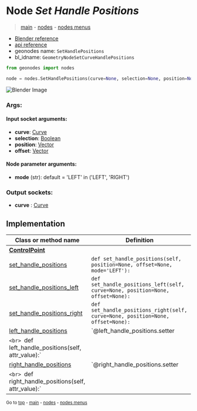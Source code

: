 # Node *Set Handle Positions*

> [main](../structure.md) - [nodes](nodes.md) - [nodes menus](nodes_menus.md)

- [Blender reference](https://docs.blender.org/manual/en/latest/modeling/geometry_nodes/curve/set_handle_positions.html)
- [api reference](https://docs.blender.org/api/current/bpy.types.GeometryNodeSetCurveHandlePositions.html)
- geonodes name: `SetHandlePositions`
- bl_idname: `GeometryNodeSetCurveHandlePositions`

```python
from geonodes import nodes

node = nodes.SetHandlePositions(curve=None, selection=None, position=None, offset=None, mode='LEFT')
```

![Blender Image](https://docs.blender.org/manual/en/latest/_images/node-types_GeometryNodeSetCurveHandlePositions.webp)

### Args:

#### Input socket arguments:

- **curve**: [Curve](Curve.md)
- **selection**: [Boolean](Boolean.md)
- **position**: [Vector](Vector.md)
- **offset**: [Vector](Vector.md)

#### Node parameter arguments:

- **mode** (str): default = 'LEFT' in ('LEFT', 'RIGHT')

### Output sockets:

- **curve** : [Curve](Curve.md)

## Implementation

| Class or method name | Definition |
|----------------------|------------|
| **[ControlPoint](ControlPoint.md)** |
| [set_handle_positions](ControlPoint.md#set_handle_positions) | `def set_handle_positions(self, position=None, offset=None, mode='LEFT'):` |
| [set_handle_positions_left](ControlPoint.md#set_handle_positions_left) | `def set_handle_positions_left(self, curve=None, position=None, offset=None):` |
| [set_handle_positions_right](ControlPoint.md#set_handle_positions_right) | `def set_handle_positions_right(self, curve=None, position=None, offset=None):` |
| [left_handle_positions](ControlPoint.md#left_handle_positions) | `@left_handle_positions.setter
`<br> `def left_handle_positions(self, attr_value):` |
| [right_handle_positions](ControlPoint.md#right_handle_positions) | `@right_handle_positions.setter
`<br> `def right_handle_positions(self, attr_value):` |

<sub>Go to [top](#node-Set-Handle-Positions) - [main](../structure.md) - [nodes](nodes.md) - [nodes menus](nodes_menus.md)</sub>

